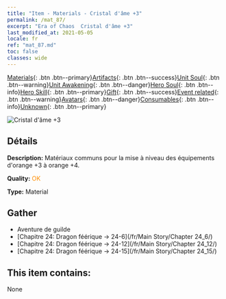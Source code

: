 ```yaml
---
title: "Item - Materials - Cristal d'âme +3"
permalink: /mat_87/
excerpt: "Era of Chaos  Cristal d'âme +3"
last_modified_at: 2021-05-05
locale: fr
ref: "mat_87.md"
toc: false
classes: wide
---
```

 [Materials](/ItemsFR/){: .btn .btn--primary}[Artifacts](/ItemsFR/Artifacts/){: .btn .btn--success}[Unit Soul](/ItemsFR/UnitSoul/){: .btn .btn--warning}[Unit Awakening](/ItemsFR/UnitAwakening/){: .btn .btn--danger}[Hero Soul](/ItemsFR/HeroSoul/){: .btn .btn--info}[Hero Skill](/ItemsFR/HeroSkill/){: .btn .btn--primary}[Gift](/ItemsFR/Gift/){: .btn .btn--success}[Event related](/ItemsFR/Events/){: .btn .btn--warning}[Avatars](/ItemsFR/Avatars/){: .btn .btn--danger}[Consumables](/ItemsFR/Consumables/){: .btn .btn--info}[Unknown](/ItemsFR/Unknown/){: .btn .btn--primary}

 ![Cristal d'âme +3](/images/t/i_cailiao_shuijing3.png)

## Détails
 **Description:** Matériaux communs pour la mise à niveau des équipements d'orange +3 à orange +4.

 **Quality:** <span style="color: #FF8C00">OK</span>

 **Type:** Material

## Gather

*    Aventure de guilde 
*    [Chapitre 24: Dragon féérique -> 24-6](/fr/Main Story/Chapter 24_6/) 
*    [Chapitre 24: Dragon féérique -> 24-12](/fr/Main Story/Chapter 24_12/) 
*    [Chapitre 24: Dragon féérique -> 24-15](/fr/Main Story/Chapter 24_15/) 

## This item contains:

  None

